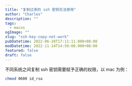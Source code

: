 ```yaml
---
title: "复制过来的 ssh 密钥无法使用"
author: "Charles"
description: ""
tags:
  - macos
ogImage: ""
slug: "ssh-key-copy-not-work"
pubDatetime: 2022-06-28T17:11:11.000+08:00
modDatetime: 2022-11-14T14:50:08.000+08:00
featured: false
draft: false
---
```


不同系统之间复制 ssh 密钥需要赋予正确的权限，以 mac 为例：

```bash
chmod 0600 id_rsa
```

